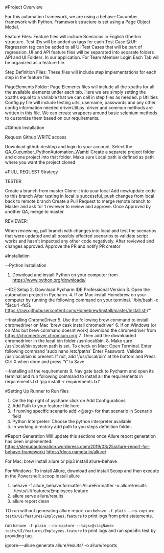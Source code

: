 #Project Overview

For this automation framework, we are using a behave-Cucumber framework with Python. 
Framework structure is set using a Page Object Model.

Feature Files: 
 Feature files will include Scenarios in English Gherkin structure. 
 Test IDs will be added as tags for each Test Case
 @UI-Regression tag can be added to all UI Test Cases that will be part of regression. 
 UI and API feature files will be separated into separate folders API and UI Folders.
 In our application. For Team Member Login Each Tab will be organized as a feature file.
 
Step Definition Files: 
 These files will include step implementations for each step in the feature file. 
 
PageElements Folder: 
 Page Elements files will include all the xpaths for all the available elements under each tab. 
 Here we are simply setting the xpaths equal to a variable that we can call in step files as needed. 
 p
Utilities
 Config.py file will include testing urls, username, passwords and any other config information needed 
 driverUtil.py: driver and common methods are written in this file. We can create wrappers around basic
 selenium methods to customize them based on our requirements. 
 
 


#Github Installation

Request Github WRITE access

Download github desktop and login to your account. 
 Select the QA_Cucumber_PythonAutomation_Wambi
 Create a separate project folder and clone project into that folder. Make sure Local path is defined as
  path where you want the project cloned
  
#PULL REQUEST Strategy

TESTER: 

Create a branch from master
Clone it into your local
Add new/update code to this branch
After testing in local is successful, push changes from local back to remote branch
Create a Pull Request to  merge remote branch to Master and ask for 1 reviewer to review and approve. 
Once Approved by another QA, merge to master. 

REVIEWER: 

When reviewing, pull branch with changes into local and test the scenarios that were updated and all possibly effected
scenarios to validate script works and hasn't impacted any other code negatively. 
After reviewed and changes approved. Approve the PR and notify PR creator


#Installation

--Python Installation
1. Download and install Python on your computer from 
https://www.python.org/downloads/

--IDE Setup
2. Download Pycharm IDE Professional Version
3. Open the automation project in Pycharm.
4. If on Mac install Homebrew on your computer by running the following command
on your terminal. 
'/bin/bash -c "$(curl -fsSL https://raw.githubusercontent.com/Homebrew/install/master/install.sh)"'

--Installing ChromeDriver
5. Use the following brew command to install chromedriver on Mac 
'brew cask install chromedriver'
6. If on Windows (or on Mac but brew command doesnt work) download
the chromedriver from https://chromedriver.chromium.org/ 
7. Then add the downloaded chromedriver in the local bin folder
 /usr/local/bin. 
8. Make sure /usr/local/bin system path is set. To check on Mac: 
Open Terminal. 
Enter following command 'sudo nano /etc/paths'
Enter Password. 
Validate /usr/local/bin is present. 
If not, add '/usr/local/bin' at the bottom and Press Ctrl X when done and
press 'Y' to Save

--Installing all the requirements
9. Navigate back to Pycharm and open its 
terminal and run following command to install all the requirements in 
requirements.txt 'pip install -r requirements.txt'


#Setting Up Runner to Run files
1. On the top right of pycharm click on Add Configurations
2. Add Path to your feature file here. 
3. If running specific scenario add <@tag> for that scenario in Scenario field
4. Python Interpreter: Choose the python interpreter available
5. In working directory add path to you steps definition folder. 



#Report Generation
Will update this sections once Allure report generation has been implemented.  
https://stepupautomation.wordpress.com/2019/03/25/allure-report-for-behave-framework/
https://docs.qameta.io/allure/

For Mac: 
brew install allure
or 
pip3 install allure-behave

For Windows: 
To install Allure, download and install Scoop and then execute in the Powershell:
scoop install allure


1) behave -f allure_behave.formatter:AllureFormatter -o allure/results ./tests/UI/features/Employees.feature
2) allure serve allure/results
3) allure report clean

TO run without genreating allure report
run `behave -f plain --no-capture tests/UI/features/Employees.feature` to print logs from print statements.

run `behave -f plain --no-capture --tags=@<tagName> tests/UI/features/Employees.feature` to print logs and run specific test by providing tag.



ignore---allure generate allure/results/ -o allure/reports

